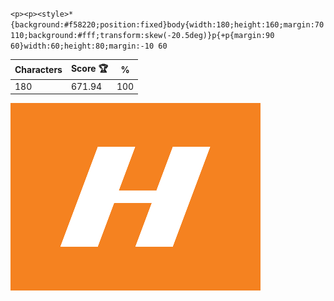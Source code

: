 `<p><p><style>*{background:#f58220;position:fixed}body{width:180;height:160;margin:70 110;background:#fff;transform:skew(-20.5deg)}p{+p{margin:90 60}width:60;height:80;margin:-10 60`

| Characters | Score 🏆 | %   |
| ---------- | -------- | --- |
| 180        | 671.94   | 100 |

![](/2025/Mar2025/10/20250310.png)

